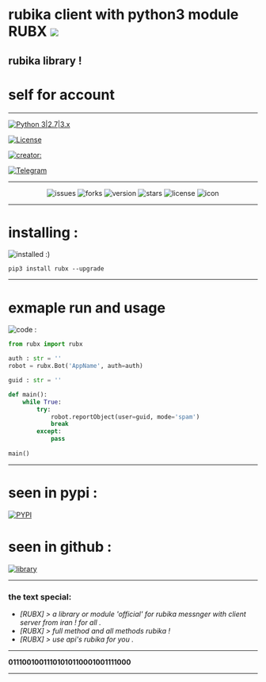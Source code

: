 # rubika client with python3 module RUBX ![](https://i.imgur.com/fe85aVR.png)

## rubika library !
# self for account
_______________________

[![Python 3|2.7|3.x](https://img.shields.io/badge/python-3|3.0|3.x-yellow.svg)](https://www.python.org/)

[![License](https://img.shields.io/badge/license-GPLv2-red.svg)](https://raw.githubusercontent.com/Mester-Root/rubx/main/LICENSE)

[![creator: ](https://img.shields.io/badge/Telegram-Channel-33A8E3)](https://t.me/ANTIweak)

[![Telegram](https://img.shields.io/badge/-telegram-red?color=white&logo=telegram&logoColor=black)](https://t.me/creator_ryson)
_______________________

<div align="center">

![issues](https://img.shields.io/github/issues/mester-root/rubx)
![forks](https://img.shields.io/github/forks/mester-root/rubx)
![version](https://img.shields.io/badge/version-v--1.0.1--beta-yellow)
![stars](https://img.shields.io/github/stars/mester-root/rubx)
![license](https://img.shields.io/github/license/mester-root/rubx)
![icon](https://raw.githubusercontent.com/Mester-Root/rubx/main/logo.png)
</div>

_______________________

# installing :

![installed :) ](https://raw.githubusercontent.com/Mester-Root/rubx/main/2022-08-06%20(3).png)

```pip3 install rubx --upgrade```
_______________________
# exmaple run and usage

![code :](https://raw.githubusercontent.com/Mester-Root/rubx/main/vs-code.png.png)


```python 
from rubx import rubx

auth : str = ''
robot = rubx.Bot('AppName', auth=auth)

guid : str = ''

def main():
    while True:
        try:
            robot.reportObject(user=guid, mode='spam')
            break
        except:
            pass
            
main()
```
_______________________

# seen in pypi :

[![PYPI](https://raw.githubusercontent.com/Mester-Root/rubx/main/pypi.png)](https://pypi.org/project/rubx/)

# seen in github :
[![library](https://img.shields.io/puppetforge/mc/python?color=blue&label=RUBX&logo=RUBX&logoColor=red)](https://github.com/Mester-Root/rubx)

________________________

### the text **special**:

- *[RUBX] > a library or module 'official' for rubika messnger with client server from iran ! for all .*
- *[RUBX] > full method and all methods rubika !*
- *[RUBX] > use api's rubika for you .*

************

__01110010011101010110001001111000__

************
